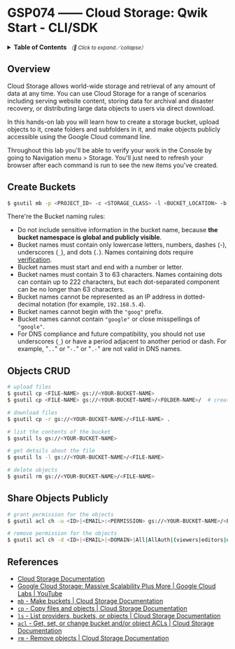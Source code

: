 # GSP074 —— Cloud Storage: Qwik Start - CLI/SDK

<details>
  <summary>
    <strong>Table of Contents</strong>
    <small><em>（🔎 Click to expand／collapse）</em></small>
  </summary>

- [Overview](#overview)
- [Create Buckets](#create-buckets)
- [Objects CRUD](#objects-crud)
- [Share Objects Publicly](#share-objects-publicly)
- [References](#references)

</details>

## Overview

Cloud Storage allows world-wide storage and retrieval of any amount of data at any time. You can use Cloud Storage for a range of scenarios including serving website content, storing data for archival and disaster recovery, or distributing large data objects to users via direct download.

In this hands-on lab you will learn how to create a storage bucket, upload objects to it, create folders and subfolders in it, and make objects publicly accessible using the Google Cloud command line.

Throughout this lab you'll be able to verify your work in the Console by going to Navigation menu > Storage. You'll just need to refresh your browser after each command is run to see the new items you've created.

## Create Buckets

```bash
$ gsutil mb -p <PROJECT_ID> -c <STORAGE_CLASS> -l <BUCKET_LOCATION> -b on gs://<BUCKET_NAME>
```

There're the Bucket naming rules:

- Do not include sensitive information in the bucket name, because **the bucket namespace is global and publicly visible**.
- Bucket names must contain only lowercase letters, numbers, dashes (-), underscores (`_`), and dots (`.`). Names containing dots require [verification](https://cloud.google.com/storage/docs/domain-name-verification).
- Bucket names must start and end with a number or letter.
- Bucket names must contain 3 to 63 characters. Names containing dots can contain up to 222 characters, but each dot-separated component can be no longer than 63 characters.
- Bucket names cannot be represented as an IP address in dotted-decimal notation (for example, `192.168.5.4`).
- Bucket names cannot begin with the `"goog"` prefix.
- Bucket names cannot contain `"google"` or close misspellings of `"google"`.
- For DNS compliance and future compatibility, you should not use underscores (`_`) or have a period adjacent to another period or dash. For example, "`..`" or "`-.`" or "`.-`" are not valid in DNS names.


## Objects CRUD

```bash
# upload files
$ gsutil cp <FILE-NAME> gs://<YOUR-BUCKET-NAME>
$ gsutil cp <FILE-NAME> gs://<YOUR-BUCKET-NAME>/<FOLDER-NAME>/  # create folder and copy files into

# download files
$ gsutil cp -r gs://<YOUR-BUCKET-NAME>/<FILE-NAME> .

# list the contents of the bucket
$ gsutil ls gs://<YOUR-BUCKET-NAME>

# get details about the file
$ gsutil ls -l gs://<YOUR-BUCKET-NAME>/<FILE-NAME>

# delete objects
$ gsutil rm gs://<YOUR-BUCKET-NAME>/<FILE-NAME>
```

## Share Objects Publicly

```bash
# grant permission for the objects
$ gsutil acl ch -u <ID>|<EMAIL>:<PERMISSION> gs://<YOUR-BUCKET-NAME>/<FILE-NAME>

# remove permission for the objects
$ gsutil acl ch -d <ID>|<EMAIL>|<DOMAIN>|All|AllAuth|(viewers|editors|owners)-<PROJECT-NUMBER> gs://<YOUR-BUCKET-NAME>/<FILE-NAME>
```

## References

- [Cloud Storage Documentation](https://cloud.google.com/storage/docs)
- [Google Cloud Storage: Massive Scalability Plus More | Google Cloud Labs | YouTube](https://www.youtube.com/watch?v=081hh6EzlTk)
- [`mb` - Make buckets | Cloud Storage Documentation](https://cloud.google.com/storage/docs/gsutil/commands/mb)
- [`cp` - Copy files and objects | Cloud Storage Documentation](https://cloud.google.com/storage/docs/gsutil/commands/cp)
- [`ls` - List providers, buckets, or objects | Cloud Storage Documentation](https://cloud.google.com/storage/docs/gsutil/commands/ls)
- [`acl` - Get, set, or change bucket and/or object ACLs | Cloud Storage Documentation](https://cloud.google.com/storage/docs/gsutil/commands/acl)
- [`rm` - Remove objects | Cloud Storage Documentation](https://cloud.google.com/storage/docs/gsutil/commands/rm)
